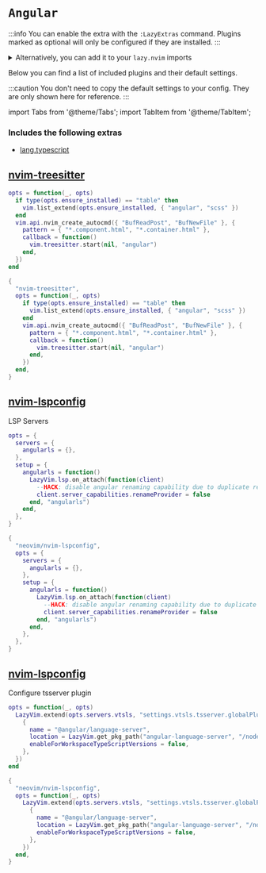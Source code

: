 # `Angular`

<!-- plugins:start -->

:::info
You can enable the extra with the `:LazyExtras` command.
Plugins marked as optional will only be configured if they are installed.
:::

<details>
<summary>Alternatively, you can add it to your <code>lazy.nvim</code> imports</summary>

```lua title="lua/config/lazy.lua" {4}
require("lazy").setup({
  spec = {
    { "LazyVim/LazyVim", import = "lazyvim.plugins" },
    { import = "lazyvim.plugins.extras.lang.angular" },
    { import = "plugins" },
  },
})
```

</details>

Below you can find a list of included plugins and their default settings.

:::caution
You don't need to copy the default settings to your config.
They are only shown here for reference.
:::

import Tabs from '@theme/Tabs';
import TabItem from '@theme/TabItem';

### Includes the following extras

- [lang.typescript](/extras/lang/typescript)

## [nvim-treesitter](https://github.com/nvim-treesitter/nvim-treesitter)

<Tabs>

<TabItem value="opts" label="Options">

```lua
opts = function(_, opts)
  if type(opts.ensure_installed) == "table" then
    vim.list_extend(opts.ensure_installed, { "angular", "scss" })
  end
  vim.api.nvim_create_autocmd({ "BufReadPost", "BufNewFile" }, {
    pattern = { "*.component.html", "*.container.html" },
    callback = function()
      vim.treesitter.start(nil, "angular")
    end,
  })
end
```

</TabItem>


<TabItem value="code" label="Full Spec">

```lua
{
  "nvim-treesitter",
  opts = function(_, opts)
    if type(opts.ensure_installed) == "table" then
      vim.list_extend(opts.ensure_installed, { "angular", "scss" })
    end
    vim.api.nvim_create_autocmd({ "BufReadPost", "BufNewFile" }, {
      pattern = { "*.component.html", "*.container.html" },
      callback = function()
        vim.treesitter.start(nil, "angular")
      end,
    })
  end,
}
```

</TabItem>

</Tabs>

## [nvim-lspconfig](https://github.com/neovim/nvim-lspconfig)

 LSP Servers


<Tabs>

<TabItem value="opts" label="Options">

```lua
opts = {
  servers = {
    angularls = {},
  },
  setup = {
    angularls = function()
      LazyVim.lsp.on_attach(function(client)
        --HACK: disable angular renaming capability due to duplicate rename popping up
        client.server_capabilities.renameProvider = false
      end, "angularls")
    end,
  },
}
```

</TabItem>


<TabItem value="code" label="Full Spec">

```lua
{
  "neovim/nvim-lspconfig",
  opts = {
    servers = {
      angularls = {},
    },
    setup = {
      angularls = function()
        LazyVim.lsp.on_attach(function(client)
          --HACK: disable angular renaming capability due to duplicate rename popping up
          client.server_capabilities.renameProvider = false
        end, "angularls")
      end,
    },
  },
}
```

</TabItem>

</Tabs>

## [nvim-lspconfig](https://github.com/neovim/nvim-lspconfig)

 Configure tsserver plugin


<Tabs>

<TabItem value="opts" label="Options">

```lua
opts = function(_, opts)
  LazyVim.extend(opts.servers.vtsls, "settings.vtsls.tsserver.globalPlugins", {
    {
      name = "@angular/language-server",
      location = LazyVim.get_pkg_path("angular-language-server", "/node_modules/@angular/language-server"),
      enableForWorkspaceTypeScriptVersions = false,
    },
  })
end
```

</TabItem>


<TabItem value="code" label="Full Spec">

```lua
{
  "neovim/nvim-lspconfig",
  opts = function(_, opts)
    LazyVim.extend(opts.servers.vtsls, "settings.vtsls.tsserver.globalPlugins", {
      {
        name = "@angular/language-server",
        location = LazyVim.get_pkg_path("angular-language-server", "/node_modules/@angular/language-server"),
        enableForWorkspaceTypeScriptVersions = false,
      },
    })
  end,
}
```

</TabItem>

</Tabs>

<!-- plugins:end -->
